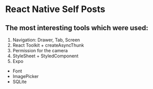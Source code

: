 # React Native Self Posts

## The most interesting tools which were used:
1. Navigation: Drawer, Tab, Screen
2. React Toolkit + createAsyncThunk
3. Permission for the camera
4. StyleSheet + StyledComponent
5. Expo
- Font
- ImagePicker
- SQLite